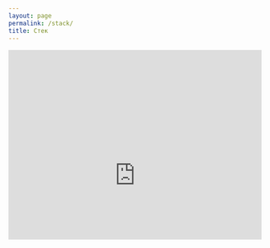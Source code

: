 ```yaml
---
layout: page
permalink: /stack/
title: Стек
---
```


<div class="tableau-container">
  <iframe
    src="https://public.tableau.com/views/BI_15968874028130/sheet0?:embed=y&:showVizHome=no&:display_count=no&:display_static_image=no&:device=phone"
    width="100%"
    height="600px"
    frameborder="0"
    allowfullscreen
    style="min-height: 500px;">
  </iframe>
</div>

<style>
  .tableau-container {
    position: relative;
    overflow: hidden;
    padding-top: 75%; /* Соотношение 4:3 */
    margin: 1rem 0;
  }
  
  .tableau-container iframe {
    position: absolute;
    top: 0;
    left: 0;
    width: 100%;
    height: 100%;
    border: none;
  }

  @media (max-width: 768px) {
    .tableau-container {
      padding-top: 140%; /* Для мобильных устройств */
    }
  }
</style>